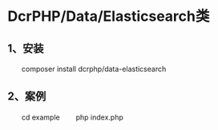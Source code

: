 # DcrPHP/Data/Elasticsearch类

## 1、安装
　　composer install dcrphp/data-elasticsearch

## 2、案例
　　cd example
　　php index.php
